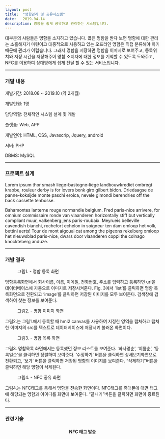 ```yaml
---
layout: post
title:  "명함관리 및 공유시스템"
date:   2019-04-14
description: 명함을 쉽게 공유하고 관리하는 시스템입니다.
---
```


대부분의 사람들은 명함을 소지하고 있습니다. 많은 명함을 받다 보면 명함에 대한 관리는 소홀해지기 마련이고 대중적으로 사용하고 있는 오프라인 명함은 직접 분류해야 하기 때문에 관리가 어렵습니다. 그래서 명함을 저장하면 명함을 이미지로 보여주고, 등록위치와 저장 시간을 저장해주어 명함 소지자에 대한 정보를 기억할 수 있도록 도와주고, NFC를 이용하여 상대방에게 쉽게 전달 할 수 있는 서비스입니다.
<hr>


<h3>개발 내용</h3>
<p>개발기간: 2018.08 ~ 2019.10 (약 2개월)</p>
<p>개발인원: 1명</p>
<p>담당역할: 전체적인 시스템 설계 및 개발</p>
<p>플랫폼: Web, APP</p>
<p>개발언어: HTML, CSS, Javascrip, Jquery, android</p>
<p>서버: PHP</p>
<p>DBMS: MySQL</p>

<hr style="color:blue">

<h3>프로젝트 설계</h3>

<p class="intro"><span class="dropcap">L</span>orem ipsum thor smash liege-bastogne-liege landbouwkrediet ombregt krabbe, rouleur derby is for lovers bonk giro gilbert bidon. Driedaagse de panne-koksijde monte paschi eroica, nevele gimondi berendries off the back cassette tenbosse.</p>

Bahamontes lanterne rouge normandie belgium. Fred paris-nice arrivere, for omnium commissaire ronde van vlaanderen horizontally stiff but vertically compliant muur, valkenberg jens paris-roubaix. Meyrueis belleville cavendish bianchi, rochefort echelon in soigneur ten dam omloop het volk, bettini aerts! Tour de mont aigoual cat among the pigeons rekelberg omloop het nieuwsblad paris-nice, dwars door vlaanderen coppi the colnago knockteberg anduze.
<hr>

<h3>개발 결과</h3>
<figure>
	<img src="{{ '/assets/img/cardresi.png'}}" alt="">
	<figcaption>그림1. - 명함 등록 화면</figcaption>
</figure>
명함등록화면에서 회사이름, 이름, 이메일, 전화번호, 주소를 입력하고 등록하면 url을 데이터베이스에 자동으로 이미지로 저장시켜준다. Fig. 3에서 ‘list’를 클릭하면 명함 목록화면으로 전환되고 ‘image’를 클릭하면 저장된 이미지를 모두 보여준다. 검색창에 검색하여 찾는 정보를 보여준다.

<figure>
	<img src="{{ '/assets/img/cardimg.png'}}" alt="">
	<figcaption>그림2. - 명함 이미지 화면</figcaption>
</figure>
그림2.는 그림1.에서 등록할 때 hml2 canvas를 사용하여 지정한 영역을 캡처하고 캡처한 이미지의 src를 텍스트로 데이터베이스에 저장시켜 불러온 화면이다.
<figure>
	<img src="{{ '/assets/img/cardlist.png'}}" alt="">
	<figcaption>그림3. - 명함 목록 화면</figcaption>
</figure>
그림3. 명함목록 화면에서는 등록했던 정보 리스트를 보여준다. ‘화사명순’, ‘이름순’, ‘등록일순’을 클릭하면 정렬하여 보여준다. ‘수정하기’ 버튼을 클릭하면 상세보기화면으로 전환되고, ‘보기’ 버튼을 클릭하면 저장된 명함의 이미지를 보여준다. “삭제하기”버튼을 클릭하면 해당 명함이 삭제된다.
<figure>
	<img src="{{ '/assets/img/nfc.png'}}" alt="">
	<figcaption>그림4. - NFC 공유 화면</figcaption>
</figure>
그림4.는 NFC태그를 통해서 명함을 전송한 화면이다. NFC태그를 휴대폰에 대면 태그에 해당되는 명함과 아이디를 화면에 보여준다. “끝내기”버튼을 클릭하면 화면이 종료된다.
<hr>

<h3>관련기술</h3>
<h4 style="text-align:center">NFC 태그 발송</h4>
